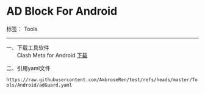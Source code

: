 # AD Block For Android

标签： Tools

---

一、下载工具软件  
　　Clash Meta for Android [下载](https://github.com/MetaCubeX/ClashMetaForAndroid/releases/tag/v2.11.17)

二、引用yaml文件

`https://raw.githubusercontent.com/AmbroseRen/test/refs/heads/master/Tools/Android/adGuard.yaml`

